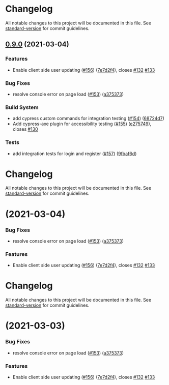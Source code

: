 # Changelog

All notable changes to this project will be documented in this file. See [standard-version](https://github.com/conventional-changelog/standard-version) for commit guidelines.

## [0.9.0](https://github.com/MESH-Research/CCR/compare/v0.8.0...v0.9.0) (2021-03-04)


### Features

* Enable client side user updating ([#156](https://github.com/MESH-Research/CCR/issues/156)) ([7e7d2f4](https://github.com/MESH-Research/CCR/commit/7e7d2f42cce236d8fac0dd4515105d4730036143)), closes [#132](https://github.com/MESH-Research/CCR/issues/132) [#133](https://github.com/MESH-Research/CCR/issues/133)


### Bug Fixes

* resolve console error on page load ([#153](https://github.com/MESH-Research/CCR/issues/153)) ([a375373](https://github.com/MESH-Research/CCR/commit/a375373e57bc3efe031b6e14e04c7670e0772725))


### Build System

* add cypress custom commands for integration testing ([#154](https://github.com/MESH-Research/CCR/issues/154)) ([68724d7](https://github.com/MESH-Research/CCR/commit/68724d73254ed42c7ae6dcadc79e5bfe2e103fbd))
* Add cypress-axe plugin for accessibility testing ([#155](https://github.com/MESH-Research/CCR/issues/155)) ([e275749](https://github.com/MESH-Research/CCR/commit/e2757493b0cbf7de55cbd545be5e9a28d4c296a9)), closes [#130](https://github.com/MESH-Research/CCR/issues/130)


### Tests

* add integration tests for login and register ([#157](https://github.com/MESH-Research/CCR/issues/157)) ([9fbaf6d](https://github.com/MESH-Research/CCR/commit/9fbaf6d7fa7386e3951d775f94204d21fe22e552))

# Changelog

All notable changes to this project will be documented in this file. See [standard-version](https://github.com/conventional-changelog/standard-version) for commit guidelines.

# [](https://github.com/MESH-Research/CCR/compare/v0.8.0...v) (2021-03-04)


### Bug Fixes

* resolve console error on page load ([#153](https://github.com/MESH-Research/CCR/issues/153)) ([a375373](https://github.com/MESH-Research/CCR/commit/a375373e57bc3efe031b6e14e04c7670e0772725))


### Features

* Enable client side user updating ([#156](https://github.com/MESH-Research/CCR/issues/156)) ([7e7d2f4](https://github.com/MESH-Research/CCR/commit/7e7d2f42cce236d8fac0dd4515105d4730036143)), closes [#132](https://github.com/MESH-Research/CCR/issues/132) [#133](https://github.com/MESH-Research/CCR/issues/133)



# Changelog

All notable changes to this project will be documented in this file. See [standard-version](https://github.com/conventional-changelog/standard-version) for commit guidelines.

# [](https://github.com/MESH-Research/CCR/compare/v0.8.0...v) (2021-03-03)


### Bug Fixes

* resolve console error on page load ([#153](https://github.com/MESH-Research/CCR/issues/153)) ([a375373](https://github.com/MESH-Research/CCR/commit/a375373e57bc3efe031b6e14e04c7670e0772725))


### Features

* Enable client side user updating ([#156](https://github.com/MESH-Research/CCR/issues/156)) ([7e7d2f4](https://github.com/MESH-Research/CCR/commit/7e7d2f42cce236d8fac0dd4515105d4730036143)), closes [#132](https://github.com/MESH-Research/CCR/issues/132) [#133](https://github.com/MESH-Research/CCR/issues/133)
